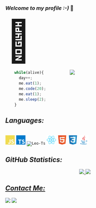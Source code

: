 ### *Welcome to my profile :-)* :wave:
<span style=" animation-name: wave-animation;  /* Name of @keyframes element below */
  animation-duration: .75s;  /* Wave speed */
  animation-iteration-count: infinite;
  animation-timing-function: linear;
  animation-play-state: paused;
  transform-origin: 70% 70%;  /* Pivot from bottom-left palm */
  display: inline-block;
  font-size: 8rem;
  animation-play-state: running; /* Play animation on mouse hover */">
    👋
</span>

<img align="right" width="300" src="https://i2.wp.com/allhtaccess.info/wp-content/uploads/2018/03/programming.gif?fit=1281%2C716&ssl=1" />

```js
    while(alive){
      day++;
      me.eat(1);
      me.code(20);
      me.eat(1);
      me.sleep(2);
    }
```

## *Languages:*
<div style="display: inline_block"><br>
<code><img alt="Leo-Js" height="30" src="https://raw.githubusercontent.com/devicons/devicon/master/icons/javascript/javascript-plain.svg"></code>
<code><img alt="Leo-Ts" height="30" src="https://raw.githubusercontent.com/devicons/devicon/master/icons/typescript/typescript-plain.svg"></code>
<code><img alt="Leo-Ts" height="30" src="https://cdn.jsdelivr.net/gh/devicons/devicon/icons/angularjs/angularjs-original.svg" /></code>
<code><img alt="Leo-Ts" height="30" src="https://raw.githubusercontent.com/devicons/devicon/master/icons/react/react-original.svg"></code>
<code><img alt="Leo-HTML" height="30" src="https://raw.githubusercontent.com/devicons/devicon/master/icons/html5/html5-original.svg"></code>
<code><img alt="Leo-CSS" height="30" src="https://raw.githubusercontent.com/devicons/devicon/master/icons/css3/css3-original.svg"></code>
<code><img alt="Leo-JAVA" height="30" src="https://raw.githubusercontent.com/devicons/devicon/master/icons/java/java-original.svg"></code>
</div>
    
## *GitHub Statistics:*
<div align="center">
  <a href="https://github.com/leonardorafaelli">
  <img height="180em" src="https://github-readme-stats.vercel.app/api?username=leonardorafaelli&show_icons=true&theme=gotham&include_all_commits=true&count_private=true"/>
  <img height="180em" src="https://github-readme-stats.vercel.app/api/top-langs/?username=leonardorafaelli&layout=compact&langs_count=7&theme=gotham"/>
</div>    
    

## *Contact Me:*
<div> 
  <a href = "mailto:leonardorafaelli@gmail.com"><img src="https://img.shields.io/badge/-Gmail-%23333?style=for-the-badge&logo=gmail&logoColor=white" target="_blank"></a>
  <a href="https://www.linkedin.com/in/leonardo-rafaelli-5338b8211" target="_blank"><img src="https://img.shields.io/badge/-LinkedIn-%230077B5?style=for-the-badge&logo=linkedin&logoColor=white" target="_blank"></a> 

 
</div>
